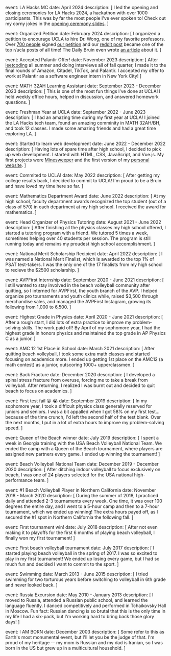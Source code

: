 event: LA Hacks MC
date: April 2024
description:
[
I led the opening and closing ceremonies for LA Hacks 2024, a hackathon with over 1000 participants. This was by far the most people I've ever spoken to! Check out my corny jokes in the [opening ceremony slides](https://docs.google.com/presentation/d/1v-54q1Q4sfXJ47G3KjtHtoXRQzee6Vd8bRaDwil_kFc/edit?usp=sharing).
]

event: Organized Petition
date: February 2024
description:
[
I organized a petition to encourage UCLA to hire Dr. Wong, one of my favorite professors. Over [700 people](https://docs.google.com/document/d/1V8X0s9-g_muYc83c0UciqMfB-MTaUXuGo5gY83WroKo/edit?usp=sharing) signed [our petition](https://docs.google.com/forms/d/1IU_bV1gCwO47bVi9sd7LW2ZU-sijuikmyFL_8VmyMUQ/edit) and our [reddit post](https://www.reddit.com/r/ucla/comments/1adojws/comment/kk2l7qz/) became one of the top r/ucla posts of all time! The Daily Bruin even wrote [an article](https://dailybruin.com/2024/03/01/we-really-really-love-him-students-petition-to-keep-math-professor-at-ucla) about it.
]

event: Accepted Palantir Offer!
date: November 2023
description:
[
After [leetcoding](https://leetcode.com/u/sophiasharif/) all summer and doing interviews all of fall quarter, I made it to the final rounds of Amazon, Citadel, TikTok, and Palantir. I accepted my offer to work at Palantir as a software engineer intern in New York City!
]

event: MATH 32AH Learning Assistant
date: September 2023 - December 2023
description:
[
This is one of the most fun things I've done at UCLA! I held weekly office hours, helped in discussion, and answered homework questions.
]

event: Freshman Year at UCLA
date: September 2022 - June 2023
description:
[
I had an amazing time during my first year at UCLA! I joined the LA Hacks tech team, found an amazing comminity in MATH 32AH/BH, and took 12 classes. I made some amazing friends and had a great time exploring LA.
]

event: Started to learn web development
date: June 2022 - December 2022
description:
[
Having lots of spare time after high school, I decided to pick up web development. I started with HTML, CSS, JavaScript, and Vue.js. My first projects were [Minesweeper](https://sophiasharif.github.io/minesweeper-vue/) and the first version of my [personal website](pw1.archive.sophiasharif.com).
]

event: Commited to UCLA!
date: May 2022
description:
[
After getting my college results back, I decided to commit to UCLA! I'm proud to be a Bruin and have loved my time here so far.
]

event: Mathematics Department Award
date: June 2022
description:
[
At my high school, faculty department awards recognized the top student (out of a class of 570) in each department at my high school. I received the award for mathematics.
]

event: Head Organizer of Physics Tutoring
date: August 2021 - June 2022
description:
[
After finishing all the physics classes my high school offered, I started a tutoring program with a friend. We tutored 5 times a week, sometimes helping over 40 students per session. The program is still running today and remains my proudest high school accomplishment.
]

event: National Merit Scholarship Recipient
date: April 2022
description:
[
I was named a National Merit Finalist, which is awarded to the top 1% of PSAT test-takers. I was the only one of the 17 finalists from my high school to recieve the $2500 scholarship.
]

event: AVPFirst Internship
date: September 2020 - June 2021
description:
[
I still wanted to stay involved in the beach volleyball community after quitting, so I interned for AVPFirst, the youth branch of the AVP. I helped organize pro tournaments and youth clinics while, raised $3,500 through merchandise sales, and managed the AVPFirst Instagram, growing its following from 1,000 to 6,500.
]

event: Highest Grade in Physics
date: April 2020 - June 2021
description:
[
After a rough start, I did lots of extra practice to improve my problem-solving skills. The work paid off! By April of my sophomore year, I had the highest grade in honors physics and maintained the top grade in AP Physics C as a junior.
]

event: AMC 12 1st Place in School
date: March 2021
description:
[
After quitting beach volleyball, I took some extra math classes and started focusing on academics more. I ended up getting 1st place on the AMC12 (a math contest) as a junior, outscoring 1000+ upperclassmen.
]

event: Back Fracture
date: December 2020
description:
[
I developed a spinal stress fracture from overuse, forcing me to take a break from volleyball. After returning, I realized I was burnt out and decided to quit beach to focus on academics.
]

event: First test fail 😮 😭
date: September 2019
description:
[
In my sophomore year, I took a difficult physics class generally reserved for juniors and seniors. I was a bit appalled when I got 58% on my first test... because of the time crunch, I'd left the second half of the test blank. Over the next months, I put in a lot of extra hours to improve my problem-solving speed.
]

event: Queen of the Beach winner
date: July 2019
description:
[
I spent a week in Georgia training with the USA Beach Volleyball National Team. We ended the camp with a Queen of the Beach tournament, where players are assigned new partners every game. I ended up winning the tournament!
]

event: Beach Volleyball National Team
date: December 2019 - December 2020
description:
[
After ditching indoor volleyball to focus exclusively on beach, I was one of 24 players selected for the USA national high-performance team.
]

event: #1 Beach Volleyball Player in Northern California
date: November 2018 - March 2020
description:
[
During the summer of 2018, I practiced daily and attended 2-3 tournaments every week. One time, it was over 100 degrees the entire day, and I went to a 5-hour camp and then to a 7-hour tournament, which we ended up winning! The extra hours payed off, as I secured the #1 spot in Northern California the following fall.
]

event: First tournament win!
date: July 2018
description:
[
After not even making it to playoffs for the first 6 months of playing beach volleyball, I finally won my first tournament!
]

event: First beach volleyball tournament
date: July 2017
description:
[
I started playing beach volleyball in the spring of 2017. I was so excited to play in my first tournament! We ended up losing every game, but I had so much fun and decided I want to commit to the sport.
]

event: Swimming
date: March 2013 - June 2015
description:
[
I tried swimming for two torturous years before switching to volleyball in 6th grade and never looked back.
]

event: Russia Excursion
date: May 2010 - January 2013
description:
[
I moved to Russia, attended a Russian public school, and learned the language fluently. I danced competitively and performed in Tchaikovsky Hall in Moscow. Fun fact: Russian dancing is so brutal that this is the only time in my life I had a six-pack, but I'm working hard to bring back those glory days!
]

event: I AM BORN
date: December 2003
description:
[
Some refer to this as Earth's most monumental event, but I'll let you be the judge of that. I'm proud of my heritage -- my mom is Russian and my dad is Iranian, so I was born in the US but grew up in a multicultural household.
]
